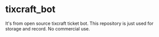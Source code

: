 # tixcraft_bot
It's from open source tixcraft ticket bot.
This repository is just used for storage and record.
No commercial use.
